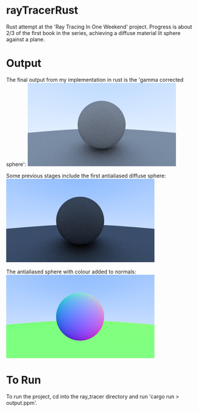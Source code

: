 # rayTracerRust
Rust attempt at the 'Ray Tracing In One Weekend' project. Progress is about 2/3 of the first book in the series, achieving a diffuse material lit sphere against a plane.

# Output
The final output from my implementation in rust is the 'gamma corrected sphere':
![Gamma Corrected Sphere](./images/jpg/5_gamma_corrected.jpg "Gamma Corrected Sphere")

Some previous stages include the first antialiased diffuse sphere:
![Antialiased Diffuse Sphere](./images/jpg/4_big_and_small_diffuse_spheres.jpg "Antialiased Diffuse Sphere")

The antialiased sphere with colour added to normals:
![Antialiased Normal Coloured](./images/jpg/3_big_and_small_antialiased.jpg "Antialiased Normal Coloured")

# To Run
To run the project, cd into the ray\_tracer directory and run 'cargo run > output.ppm'.
